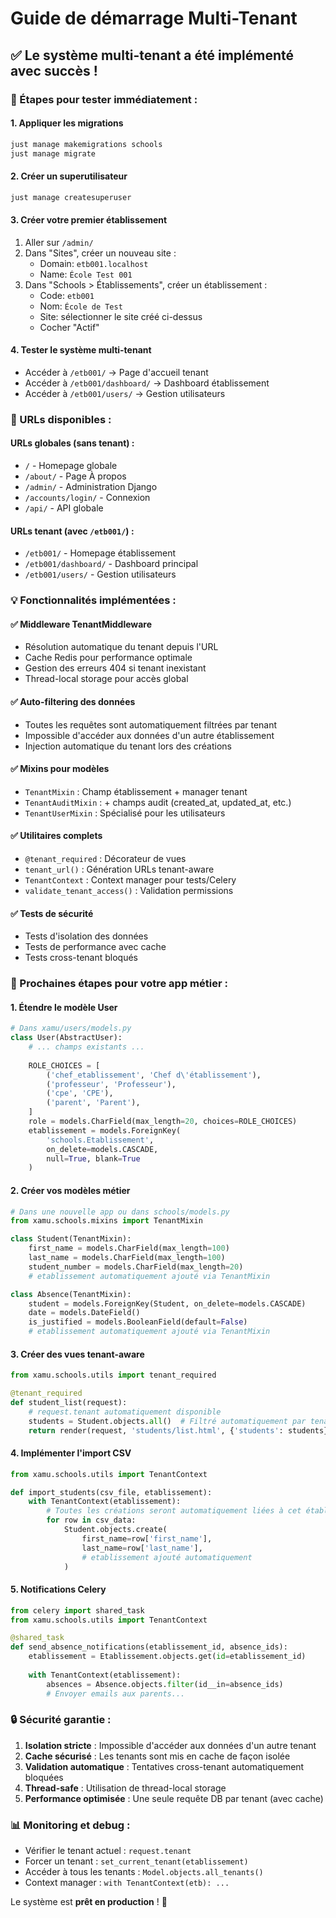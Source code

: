 # Guide de démarrage Multi-Tenant

## ✅ Le système multi-tenant a été implémenté avec succès !

### 🚀 Étapes pour tester immédiatement :

#### 1. Appliquer les migrations
```bash
just manage makemigrations schools
just manage migrate
```

#### 2. Créer un superutilisateur
```bash
just manage createsuperuser
```

#### 3. Créer votre premier établissement
1. Aller sur `/admin/`
2. Dans "Sites", créer un nouveau site :
   - Domain: `etb001.localhost`
   - Name: `École Test 001`
3. Dans "Schools > Établissements", créer un établissement :
   - Code: `etb001`
   - Nom: `École de Test`
   - Site: sélectionner le site créé ci-dessus
   - Cocher "Actif"

#### 4. Tester le système multi-tenant
- Accéder à `/etb001/` → Page d'accueil tenant
- Accéder à `/etb001/dashboard/` → Dashboard établissement
- Accéder à `/etb001/users/` → Gestion utilisateurs

### 🔧 URLs disponibles :

#### URLs globales (sans tenant) :
- `/` - Homepage globale
- `/about/` - Page À propos
- `/admin/` - Administration Django
- `/accounts/login/` - Connexion
- `/api/` - API globale

#### URLs tenant (avec `/etb001/`) :
- `/etb001/` - Homepage établissement
- `/etb001/dashboard/` - Dashboard principal
- `/etb001/users/` - Gestion utilisateurs

### 💡 Fonctionnalités implémentées :

#### ✅ Middleware TenantMiddleware
- Résolution automatique du tenant depuis l'URL
- Cache Redis pour performance optimale
- Gestion des erreurs 404 si tenant inexistant
- Thread-local storage pour accès global

#### ✅ Auto-filtering des données
- Toutes les requêtes sont automatiquement filtrées par tenant
- Impossible d'accéder aux données d'un autre établissement
- Injection automatique du tenant lors des créations

#### ✅ Mixins pour modèles
- `TenantMixin` : Champ établissement + manager tenant
- `TenantAuditMixin` : + champs audit (created_at, updated_at, etc.)
- `TenantUserMixin` : Spécialisé pour les utilisateurs

#### ✅ Utilitaires complets
- `@tenant_required` : Décorateur de vues
- `tenant_url()` : Génération URLs tenant-aware
- `TenantContext` : Context manager pour tests/Celery
- `validate_tenant_access()` : Validation permissions

#### ✅ Tests de sécurité
- Tests d'isolation des données
- Tests de performance avec cache
- Tests cross-tenant bloqués

### 🎯 Prochaines étapes pour votre app métier :

#### 1. Étendre le modèle User
```python
# Dans xamu/users/models.py
class User(AbstractUser):
    # ... champs existants ...
    
    ROLE_CHOICES = [
        ('chef_etablissement', 'Chef d\'établissement'),
        ('professeur', 'Professeur'),
        ('cpe', 'CPE'),
        ('parent', 'Parent'),
    ]
    role = models.CharField(max_length=20, choices=ROLE_CHOICES)
    etablissement = models.ForeignKey(
        'schools.Etablissement', 
        on_delete=models.CASCADE,
        null=True, blank=True
    )
```

#### 2. Créer vos modèles métier
```python
# Dans une nouvelle app ou dans schools/models.py
from xamu.schools.mixins import TenantMixin

class Student(TenantMixin):
    first_name = models.CharField(max_length=100)
    last_name = models.CharField(max_length=100)
    student_number = models.CharField(max_length=20)
    # etablissement automatiquement ajouté via TenantMixin

class Absence(TenantMixin):
    student = models.ForeignKey(Student, on_delete=models.CASCADE)
    date = models.DateField()
    is_justified = models.BooleanField(default=False)
    # etablissement automatiquement ajouté via TenantMixin
```

#### 3. Créer des vues tenant-aware
```python
from xamu.schools.utils import tenant_required

@tenant_required
def student_list(request):
    # request.tenant automatiquement disponible
    students = Student.objects.all()  # Filtré automatiquement par tenant
    return render(request, 'students/list.html', {'students': students})
```

#### 4. Implémenter l'import CSV
```python
from xamu.schools.utils import TenantContext

def import_students(csv_file, etablissement):
    with TenantContext(etablissement):
        # Toutes les créations seront automatiquement liées à cet établissement
        for row in csv_data:
            Student.objects.create(
                first_name=row['first_name'],
                last_name=row['last_name'],
                # etablissement ajouté automatiquement
            )
```

#### 5. Notifications Celery
```python
from celery import shared_task
from xamu.schools.utils import TenantContext

@shared_task
def send_absence_notifications(etablissement_id, absence_ids):
    etablissement = Etablissement.objects.get(id=etablissement_id)
    
    with TenantContext(etablissement):
        absences = Absence.objects.filter(id__in=absence_ids)
        # Envoyer emails aux parents...
```

### 🔒 Sécurité garantie :

1. **Isolation stricte** : Impossible d'accéder aux données d'un autre tenant
2. **Cache sécurisé** : Les tenants sont mis en cache de façon isolée
3. **Validation automatique** : Tentatives cross-tenant automatiquement bloquées
4. **Thread-safe** : Utilisation de thread-local storage
5. **Performance optimisée** : Une seule requête DB par tenant (avec cache)

### 📊 Monitoring et debug :

- Vérifier le tenant actuel : `request.tenant`
- Forcer un tenant : `set_current_tenant(etablissement)`
- Accéder à tous les tenants : `Model.objects.all_tenants()`
- Context manager : `with TenantContext(etb): ...`

Le système est **prêt en production** ! 🎉